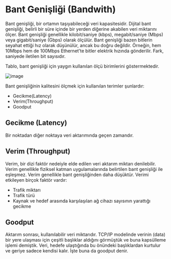 # Bant Genişliği (Bandwith)

Bant genişliği, bir ortamın taşıyabileceği veri kapasitesidir. Dijital bant genişliği, belirli bir süre içinde bir yerden diğerine akabilen veri miktarını ölçer. Bant genişliği genellikle kilobit/saniye (kbps), megabit/saniye (Mbps) veya gigabit/saniye (Gbps) olarak ölçülür. Bant genişliği bazen bitlerin seyahat ettiği hız olarak düşünülür, ancak bu doğru değildir. Örneğin, hem 10Mbps hem de 100Mbps Ethernet'te bitler elektrik hızında gönderilir. Fark, saniyede iletilen bit sayısıdır.

Tablo, bant genişliği için yaygın kullanılan ölçü birimlerini göstermektedir.

![image](https://user-images.githubusercontent.com/70758694/158541994-1b1a5c9e-cd17-40d7-8cac-5df5fbc715e0.png)

Bant genişliğinin kalitesini ölçmek için kullanılan terimler şunlardır:

- Gecikme(Latency)
- Verim(Throughput)
- Goodput

## Gecikme (Latency)

Bir noktadan diğer noktaya veri aktarımında geçen zamandır.

## Verim (Throughput)

Verim, bir dizi faktör nedeiyle elde edilen veri aktarım miktarı denilebilir. Verim genellikle fiziksel katman uygulamalarında belirtilen bant genişliği ile eşleşmez. Verim genellikle bant genişliğinden daha düşüktür. Verimi etkileyen birçok faktör vardır:

- Trafik miktarı
- Trafik türü
- Kaynak ve hedef arasında karşılaşılan ağ cihazı sayısının yarattığı gecikme
## Goodput

Aktarım sonrası, kullanılabilir veri miktarıdır. TCP/IP modelinde verinin (data) bir yere ulaşması için çeşitli başlıklar aldığını görmüştük ve buna kapsülleme işlemi demiştik. Veri, hedefe ulaştığında bu önündeki başlıklardan kurtulur ve geriye sadece kendisi kalır. İşte buna da goodput denir. 
